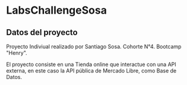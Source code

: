 # LabsChallengeSosa

## Datos del proyecto 

Proyecto Indiviual realizado por Santiago Sosa. Cohorte N°4. Bootcamp "Henry".

El proyecto consiste en una Tienda online que interactue con una API externa, en este caso la API pública de Mercado Libre, como Base de Datos.
